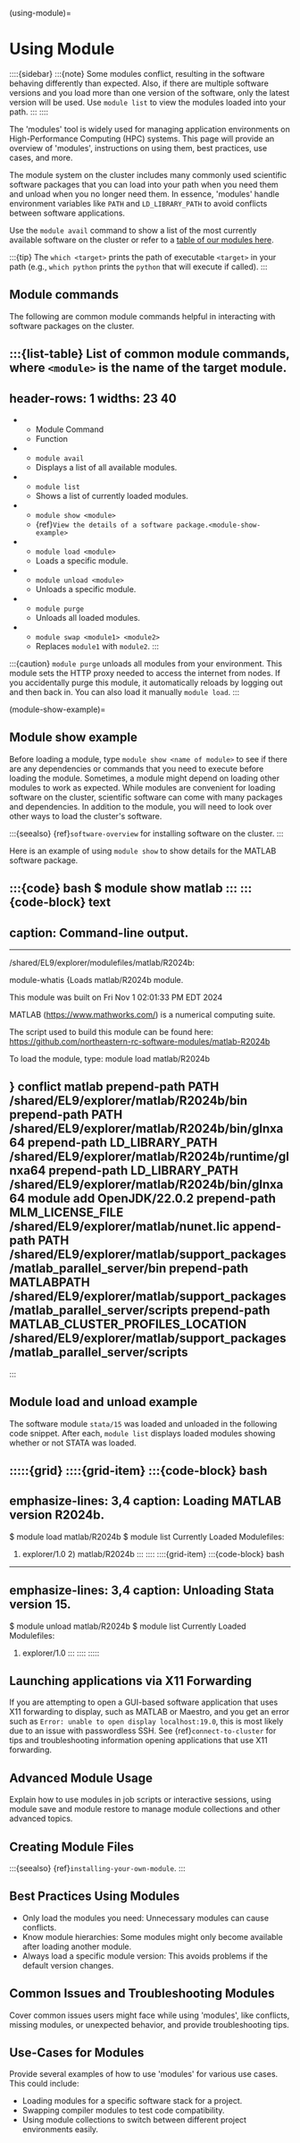 (using-module)=

# Using Module

::::{sidebar}
:::{note}
Some modules conflict, resulting in the software behaving differently than expected. Also, if there are multiple software versions and you load more than one version of the software, only the latest version will be used. Use `module list` to view the modules loaded into your path.
:::
::::

The 'modules' tool is widely used for managing application environments on High-Performance Computing (HPC) systems. This page will provide an overview of 'modules', instructions on using them, best practices, use cases, and more.

The module system on the cluster includes many commonly used scientific software packages that you can load into your path when you need them and unload when you no longer need them. In essence, 'modules' handle environment variables like `PATH` and `LD_LIBRARY_PATH` to avoid conflicts between software applications.

Use the `module avail` command to show a list of the most currently available software on the cluster or refer to a [table of our modules here](../module_list.md). 

:::{tip}
The `which <target>` prints the path of executable `<target>` in your path (e.g., `which python` prints the `python` that will execute if called).
:::

## Module commands

The following are common module commands helpful in interacting with software packages on the cluster.

:::{list-table} List of common module commands, where `<module>` is the name of the target module.
---
header-rows: 1
widths: 23 40
---
* - Module Command
  - Function
* - `module avail`
  - Displays a list of all available modules.
* - `module list`
  - Shows a list of currently loaded modules.
* - `module show <module>`
  - {ref}`View the details of a software package.<module-show-example>`
* - `module load <module>`
  - Loads a specific module.
* - `module unload <module>`
  - Unloads a specific module.
* - `module purge`
  - Unloads all loaded modules.
* - `module swap <module1> <module2>`
  - Replaces `module1` with `module2`.
:::

:::{caution}
`module purge` unloads all modules from your environment. This module sets the HTTP proxy needed to access the internet from nodes. If you accidentally purge this module, it automatically reloads by logging out and then back in. You can also load it manually `module load`.
:::

(module-show-example)=
## Module show example

Before loading a module, type `module show <name of module>` to see if there are any dependencies or commands that you need to execute
before loading the module. Sometimes, a module might depend on loading other modules to work as expected. While modules are convenient for loading software on the cluster, scientific software can come with many packages and dependencies. In addition to the module, you will need to look over other ways to load the cluster's software.

:::{seealso}
{ref}`software-overview` for installing software on the cluster.
:::

Here is an example of using `module show` to show details for the MATLAB software package.

:::{code} bash
$ module show matlab
:::
:::{code-block} text
---
caption: Command-line output.
---
-------------------------------------------------------------------
/shared/EL9/explorer/modulefiles/matlab/R2024b:

module-whatis   {Loads matlab/R2024b module.

This module was built on Fri Nov  1 02:01:33 PM EDT 2024

MATLAB (https://www.mathworks.com/) is a numerical computing suite.

The script used to build this module can be found here: https://github.com/northeastern-rc-software-modules/matlab-R2024b

To load the module, type:
module load matlab/R2024b

}
conflict        matlab
prepend-path    PATH /shared/EL9/explorer/matlab/R2024b/bin
prepend-path    PATH /shared/EL9/explorer/matlab/R2024b/bin/glnxa64
prepend-path    LD_LIBRARY_PATH /shared/EL9/explorer/matlab/R2024b/runtime/glnxa64
prepend-path    LD_LIBRARY_PATH /shared/EL9/explorer/matlab/R2024b/bin/glnxa64
module          add OpenJDK/22.0.2
prepend-path    MLM_LICENSE_FILE /shared/EL9/explorer/matlab/nunet.lic
append-path     PATH /shared/EL9/explorer/matlab/support_packages/matlab_parallel_server/bin
prepend-path    MATLABPATH /shared/EL9/explorer/matlab/support_packages/matlab_parallel_server/scripts
prepend-path    MATLAB_CLUSTER_PROFILES_LOCATION /shared/EL9/explorer/matlab/support_packages/matlab_parallel_server/scripts
-------------------------------------------------------------------
:::

## Module load and unload example

The software module `stata/15` was loaded and unloaded in the following code snippet. After each, `module list` displays loaded modules showing whether or not STATA was loaded.

:::::{grid}
::::{grid-item}
:::{code-block} bash
---
emphasize-lines: 3,4
caption: Loading MATLAB version R2024b.
---
$ module load matlab/R2024b
$ module list
Currently Loaded Modulefiles:
1) explorer/1.0     2) matlab/R2024b
:::
::::
::::{grid-item}
:::{code-block} bash
---
emphasize-lines: 3,4
caption: Unloading Stata version 15.
---
$ module unload matlab/R2024b
$ module list
Currently Loaded Modulefiles:
1) explorer/1.0
:::
::::
:::::

## Launching applications via X11 Forwarding

If you are attempting to open a GUI-based software application that  uses X11 forwarding to display, such as MATLAB or Maestro, and you get an error such as `Error: unable to open display localhost:19.0`, this is most likely due to an issue with passwordless SSH. See {ref}`connect-to-cluster` for tips and troubleshooting information opening applications that use X11 forwarding.

## Advanced Module Usage

Explain how to use modules in job scripts or interactive sessions, using module save and module restore to manage module collections and other advanced topics.

## Creating Module Files

:::{seealso}
{ref}`installing-your-own-module`.
:::

## Best Practices Using Modules

- Only load the modules you need: Unnecessary modules can cause conflicts.
- Know module hierarchies: Some modules might only become available after loading another module.
- Always load a specific module version: This avoids problems if the default version changes.

## Common Issues and Troubleshooting Modules

Cover common issues users might face while using 'modules', like conflicts, missing modules, or unexpected behavior, and provide troubleshooting tips.

## Use-Cases for Modules

Provide several examples of how to use 'modules' for various use cases. This could include:

- Loading modules for a specific software stack for a project.
- Swapping compiler modules to test code compatibility.
- Using module collections to switch between different project environments easily.
